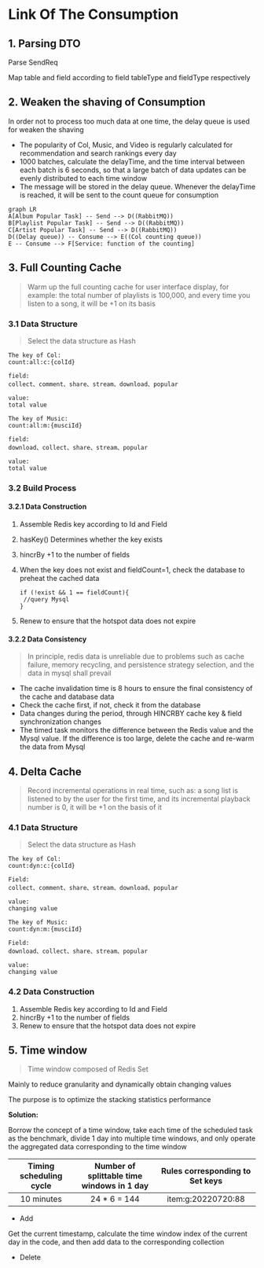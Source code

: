 # Link Of The Consumption

## 1. Parsing DTO

Parse SendReq

Map table and field according to field tableType and fieldType respectively

## 2. Weaken the shaving of Consumption

In order not to process too much data at one time, the delay queue is used for weaken the shaving

* The popularity of Col, Music, and Video is regularly calculated for recommendation and search rankings every day
* 1000 batches, calculate the delayTime, and the time interval between each batch is 6 seconds, so that a large batch of data updates can be evenly distributed to each time window
* The message will be stored in the delay queue. Whenever the delayTime is reached, it will be sent to the count queue for consumption

```mermaid
graph LR
A[Album Popular Task] -- Send --> D((RabbitMQ))
B[Playlist Popular Task] -- Send --> D((RabbitMQ))
C[Artist Popular Task] -- Send --> D((RabbitMQ))
D((Delay queue)) -- Consume --> E((Col counting queue))
E -- Consume --> F[Service: function of the counting]
```

## 3. Full Counting Cache
> Warm up the full counting cache for user interface display, for example: the total number of playlists is 100,000, and every time you listen to a song, it will be +1 on its basis

### 3.1 Data Structure
> Select the data structure as Hash

```Select the data structure as Hash
The key of Col:
count:all:c:{colId}

field:
collect、comment、share、stream、download、popular

value:
total value
```

```Select the data structure as Hash
The key of Music:
count:all:m:{musciId}

field:
download、collect、share、stream、popular

value:
total value
```

### 3.2 Build Process

#### 3.2.1 Data Construction

1. Assemble Redis key according to Id and Field

2. hasKey() Determines whether the key exists

3. hincrBy +1 to the number of fields

4. When the key does not exist and fieldCount=1, check the database to preheat the cached data

   ```
   if (!exist && 1 == fieldCount){
   	//query Mysql
   }
   ```

5. Renew to ensure that the hotspot data does not expire


#### 3.2.2 Data Consistency
> In principle, redis data is unreliable due to problems such as cache failure, memory recycling, and persistence strategy selection, and the data in mysql shall prevail

* The cache invalidation time is 8 hours to ensure the final consistency of the cache and database data
* Check the cache first, if not, check it from the database
* Data changes during the period, through HINCRBY cache key & field synchronization changes
* The timed task monitors the difference between the Redis value and the Mysql value. If the difference is too large, delete the cache and re-warm the data from Mysql


## 4. Delta Cache
> Record incremental operations in real time, such as: a song list is listened to by the user for the first time, and its incremental playback number is 0, it will be +1 on the basis of it

### 4.1 Data Structure
> Select the data structure as Hash


```
The key of Col:
count:dyn:c:{colId}

Field:
collect、comment、share、stream、download、popular

value:
changing value
```

```
The key of Music:
count:dyn:m:{musciId}

Field:
download、collect、share、stream、popular

value:
changing value
```

### 4.2 Data Construction

1. Assemble Redis key according to Id and Field
2. hincrBy +1 to the number of fields
3. Renew to ensure that the hotspot data does not expire

## 5. Time window
> Time window composed of Redis Set

Mainly to reduce granularity and dynamically obtain changing values

The purpose is to optimize the stacking statistics performance


**Solution:** 

Borrow the concept of a time window, take each time of the scheduled task as the benchmark, divide 1 day into multiple time windows, and only operate the aggregated data corresponding to the time window

| Timing scheduling cycle | Number of splittable time windows in 1 day | Rules corresponding to Set keys |
| :---------------------: | :----------------------------------------: | :-----------------------------: |
|       10 minutes        |                24 * 6 = 144                |       item:g:20220720:88        |

* Add

Get the current timestamp, calculate the time window index of the current day in the code, and then add data to the corresponding collection

* Delete

